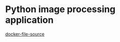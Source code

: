 # Python image processing application

[docker-file-source](https://adamtheautomator.com/python-data-science-libraries/)

